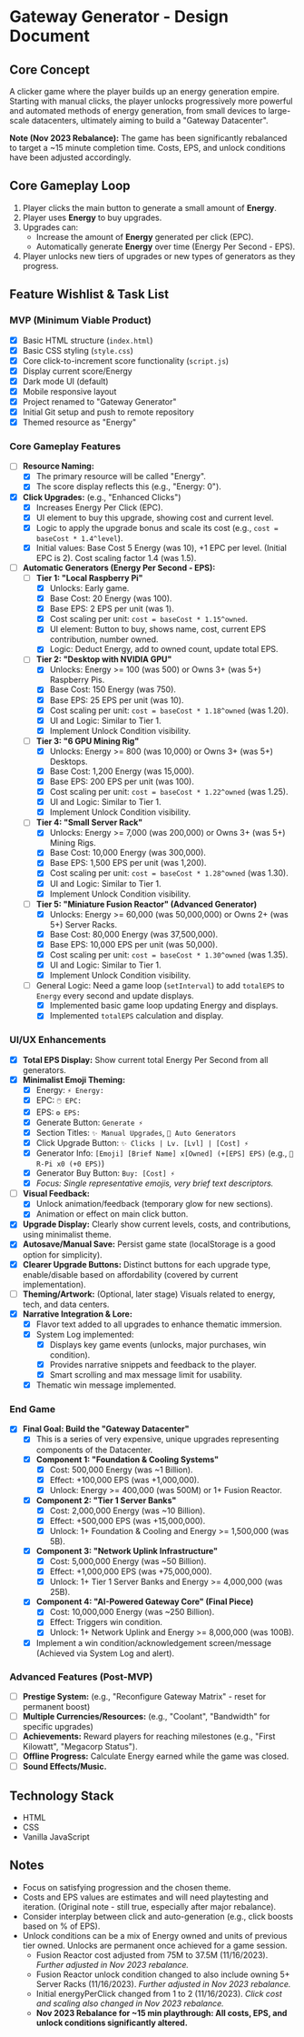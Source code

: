 # Gateway Generator - Design Document

## Core Concept

A clicker game where the player builds up an energy generation empire. Starting with manual clicks, the player unlocks progressively more powerful and automated methods of energy generation, from small devices to large-scale datacenters, ultimately aiming to build a "Gateway Datacenter".

**Note (Nov 2023 Rebalance):** The game has been significantly rebalanced to target a ~15 minute completion time. Costs, EPS, and unlock conditions have been adjusted accordingly.

## Core Gameplay Loop

1.  Player clicks the main button to generate a small amount of **Energy**.
2.  Player uses **Energy** to buy upgrades.
3.  Upgrades can:
    *   Increase the amount of **Energy** generated per click (EPC).
    *   Automatically generate **Energy** over time (Energy Per Second - EPS).
4.  Player unlocks new tiers of upgrades or new types of generators as they progress.

## Feature Wishlist & Task List

### MVP (Minimum Viable Product)

- [x] Basic HTML structure (`index.html`)
- [x] Basic CSS styling (`style.css`)
- [x] Core click-to-increment score functionality (`script.js`)
- [x] Display current score/Energy
- [x] Dark mode UI (default)
- [x] Mobile responsive layout
- [x] Project renamed to "Gateway Generator"
- [x] Initial Git setup and push to remote repository
- [x] Themed resource as "Energy"

### Core Gameplay Features

- [ ] **Resource Naming:**
    - [x] The primary resource will be called "Energy".
    - [x] The score display reflects this (e.g., "Energy: 0").
- [x] **Click Upgrades:** (e.g., "Enhanced Clicks")
    - [x] Increases Energy Per Click (EPC).
    - [x] UI element to buy this upgrade, showing cost and current level.
    - [x] Logic to apply the upgrade bonus and scale its cost (e.g., `cost = baseCost * 1.4^level`).
    - [x] Initial values: Base Cost 5 Energy (was 10), +1 EPC per level. (Initial EPC is 2). Cost scaling factor 1.4 (was 1.5).
- [ ] **Automatic Generators (Energy Per Second - EPS):**
    - [ ] **Tier 1: "Local Raspberry Pi"**
        - [x] Unlocks: Early game.
        - [x] Base Cost: 20 Energy (was 100).
        - [x] Base EPS: 2 EPS per unit (was 1).
        - [x] Cost scaling per unit: `cost = baseCost * 1.15^owned`.
        - [x] UI element: Button to buy, shows name, cost, current EPS contribution, number owned.
        - [x] Logic: Deduct Energy, add to owned count, update total EPS.
    - [ ] **Tier 2: "Desktop with NVIDIA GPU"**
        - [x] Unlocks: Energy >= 100 (was 500) or Owns 3+ (was 5+) Raspberry Pis.
        - [x] Base Cost: 150 Energy (was 750).
        - [x] Base EPS: 25 EPS per unit (was 10).
        - [x] Cost scaling per unit: `cost = baseCost * 1.18^owned` (was 1.20).
        - [x] UI and Logic: Similar to Tier 1.
        - [x] Implement Unlock Condition visibility.
    - [ ] **Tier 3: "6 GPU Mining Rig"**
        - [x] Unlocks: Energy >= 800 (was 10,000) or Owns 3+ (was 5+) Desktops.
        - [x] Base Cost: 1,200 Energy (was 15,000).
        - [x] Base EPS: 200 EPS per unit (was 100).
        - [x] Cost scaling per unit: `cost = baseCost * 1.22^owned` (was 1.25).
        - [x] UI and Logic: Similar to Tier 1.
        - [x] Implement Unlock Condition visibility.
    - [ ] **Tier 4: "Small Server Rack"**
        - [x] Unlocks: Energy >= 7,000 (was 200,000) or Owns 3+ (was 5+) Mining Rigs.
        - [x] Base Cost: 10,000 Energy (was 300,000).
        - [x] Base EPS: 1,500 EPS per unit (was 1,200).
        - [x] Cost scaling per unit: `cost = baseCost * 1.28^owned` (was 1.30).
        - [x] UI and Logic: Similar to Tier 1.
        - [x] Implement Unlock Condition visibility.
    - [ ] **Tier 5: "Miniature Fusion Reactor" (Advanced Generator)**
        - [x] Unlocks: Energy >= 60,000 (was 50,000,000) or Owns 2+ (was 5+) Server Racks.
        - [x] Base Cost: 80,000 Energy (was 37,500,000).
        - [x] Base EPS: 10,000 EPS per unit (was 50,000).
        - [x] Cost scaling per unit: `cost = baseCost * 1.30^owned` (was 1.35).
        - [x] UI and Logic: Similar to Tier 1.
        - [x] Implement Unlock Condition visibility.
    - [ ] General Logic: Need a game loop (`setInterval`) to add `totalEPS` to `Energy` every second and update displays.
        - [x] Implemented basic game loop updating Energy and displays.
        - [x] Implemented `totalEPS` calculation and display.

### UI/UX Enhancements

- [x] **Total EPS Display:** Show current total Energy Per Second from all generators.
- [x] **Minimalist Emoji Theming:**
    - [x] Energy: `⚡️ Energy:`
    - [x] EPC: `🖱️ EPC:`
    - [x] EPS: `⚙️ EPS:`
    - [x] Generate Button: `Generate ⚡️`
    - [x] Section Titles: `✨ Manual Upgrades`, `🤖 Auto Generators`
    - [x] Click Upgrade Button: `✨ Clicks | Lv. [Lvl] | [Cost] ⚡️`
    - [x] Generator Info: `[Emoji] [Brief Name] x[Owned] (+[EPS] EPS)` (e.g., `🍓 R-Pi x0 (+0 EPS)`)
    - [x] Generator Buy Button: `Buy: [Cost] ⚡️`
    - [x] *Focus: Single representative emojis, very brief text descriptors.*
- [ ] **Visual Feedback:**
    - [x] Unlock animation/feedback (temporary glow for new sections).
    - [x] Animation or effect on main click button.
- [x] **Upgrade Display:** Clearly show current levels, costs, and contributions, using minimalist theme.
- [x] **Autosave/Manual Save:** Persist game state (localStorage is a good option for simplicity).
- [x] **Clearer Upgrade Buttons:** Distinct buttons for each upgrade type, enable/disable based on affordability (covered by current implementation).
- [ ] **Theming/Artwork:** (Optional, later stage) Visuals related to energy, tech, and data centers.
- [x] **Narrative Integration & Lore:**
    - [x] Flavor text added to all upgrades to enhance thematic immersion.
    - [x] System Log implemented:
        - [x] Displays key game events (unlocks, major purchases, win condition).
        - [x] Provides narrative snippets and feedback to the player.
        - [x] Smart scrolling and max message limit for usability.
    - [x] Thematic win message implemented.

### End Game

- [x] **Final Goal: Build the "Gateway Datacenter"**
    - [x] This is a series of very expensive, unique upgrades representing components of the Datacenter.
    - [x] **Component 1: "Foundation & Cooling Systems"**
        - [x] Cost: 500,000 Energy (was ~1 Billion).
        - [x] Effect: +100,000 EPS (was +1,000,000).
        - [x] Unlock: Energy >= 400,000 (was 500M) or 1+ Fusion Reactor.
    - [x] **Component 2: "Tier 1 Server Banks"**
        - [x] Cost: 2,000,000 Energy (was ~10 Billion).
        - [x] Effect: +500,000 EPS (was +15,000,000).
        - [x] Unlock: 1+ Foundation & Cooling and Energy >= 1,500,000 (was 5B).
    - [x] **Component 3: "Network Uplink Infrastructure"**
        - [x] Cost: 5,000,000 Energy (was ~50 Billion).
        - [x] Effect: +1,000,000 EPS (was +75,000,000).
        - [x] Unlock: 1+ Tier 1 Server Banks and Energy >= 4,000,000 (was 25B).
    - [x] **Component 4: "AI-Powered Gateway Core" (Final Piece)**
        - [x] Cost: 10,000,000 Energy (was ~250 Billion).
        - [x] Effect: Triggers win condition.
        - [x] Unlock: 1+ Network Uplink and Energy >= 8,000,000 (was 100B).
    - [x] Implement a win condition/acknowledgement screen/message (Achieved via System Log and alert).

### Advanced Features (Post-MVP)

- [ ] **Prestige System:** (e.g., "Reconfigure Gateway Matrix" - reset for permanent boost)
- [ ] **Multiple Currencies/Resources:** (e.g., "Coolant", "Bandwidth" for specific upgrades)
- [ ] **Achievements:** Reward players for reaching milestones (e.g., "First Kilowatt", "Megacorp Status").
- [ ] **Offline Progress:** Calculate Energy earned while the game was closed.
- [ ] **Sound Effects/Music.**

## Technology Stack

*   HTML
*   CSS
*   Vanilla JavaScript

## Notes

*   Focus on satisfying progression and the chosen theme.
*   Costs and EPS values are estimates and will need playtesting and iteration. (Original note - still true, especially after major rebalance).
*   Consider interplay between click and auto-generation (e.g., click boosts based on % of EPS).
*   Unlock conditions can be a mix of Energy owned and units of previous tier owned. Unlocks are permanent once achieved for a game session.
    *   Fusion Reactor cost adjusted from 75M to 37.5M (11/16/2023). *Further adjusted in Nov 2023 rebalance.*
    *   Fusion Reactor unlock condition changed to also include owning 5+ Server Racks (11/16/2023). *Further adjusted in Nov 2023 rebalance.*
    *   Initial energyPerClick changed from 1 to 2 (11/16/2023). *Click cost and scaling also changed in Nov 2023 rebalance.*
    *   **Nov 2023 Rebalance for ~15 min playthrough: All costs, EPS, and unlock conditions significantly altered.** 